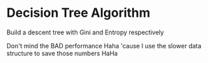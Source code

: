 # Decision Tree Algorithm
Build a descent tree with Gini and Entropy respectively

Don't mind the BAD performance Haha
'cause I use the slower data structure to save those numbers HaHa

